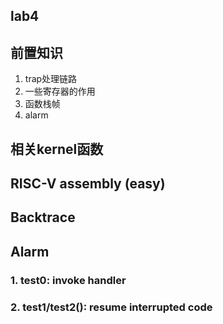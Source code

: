 ## lab4
## 前置知识
1. trap处理链路
2. 一些寄存器的作用
3. 函数栈帧
4. alarm
## 相关kernel函数


## RISC-V assembly (easy)
## Backtrace
## Alarm
### 1. test0: invoke handler
### 2. test1/test2(): resume interrupted code
